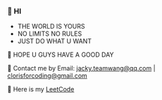 ### 💬 HI

- THE WORLD IS YOURS
- NO LIMITS NO RULES
- JUST DO WHAT U WANT

🌱 HOPE U GUYS HAVE A GOOD DAY 

🍃 Contact me by Email: jacky.teamwang@qq.com | clorisforcoding@gmail.com

🍂 Here is my [LeetCode](https://leetcode-cn.com/u/teamwang/)
